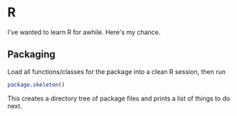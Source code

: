 # R

I've wanted to learn R for awhile.
Here's my chance.

## Packaging

Load all functions/classes for the package into a clean R session,
then run
```R
package.skeleton()
```
This creates a directory tree of package files
and prints a list of things to do next.
